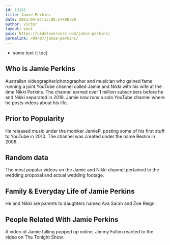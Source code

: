 ```yaml
---
id: 13191
title: Jamie Perkins
date: 2021-04-07T13:00:57+00:00
author: victor
layout: post
guid: https://ukdataservers.com/jamie-perkins/
permalink: /04/07/jamie-perkins/
---
```


* some text
{: toc}


## Who is Jamie Perkins



Australian videographer/photographer and musician who gained fame running a joint YouTube channel called Jamie and Nikki with his wife at the time Nikki Perkins. The channel earned over 1 million subscribers before he and Nikki separated in 2019. Jamie now runs a solo YouTube channel where he posts videos about his life. 

                
                
                
## Prior to Popularity



He released music under the moniker JamieP, posting some of his first stuff to YouTube in 2010. The channel was created under the name Reslim in 2006. 

                
                
                
## Random data



The most popular videos on the Jamie and Nikki channel pertained to the wedding proposal and actual wedding footage. 

                
                
                
## Family & Everyday Life of Jamie Perkins



He and Nikki are parents to daughters named Ava Sarah and Zoe Reign. 

                
                
                
## People Related With Jamie Perkins



A video of Jamie falling popped up online. Jimmy Fallon reacted to the video on The Tonight Show.

                
              
            
          
          
          